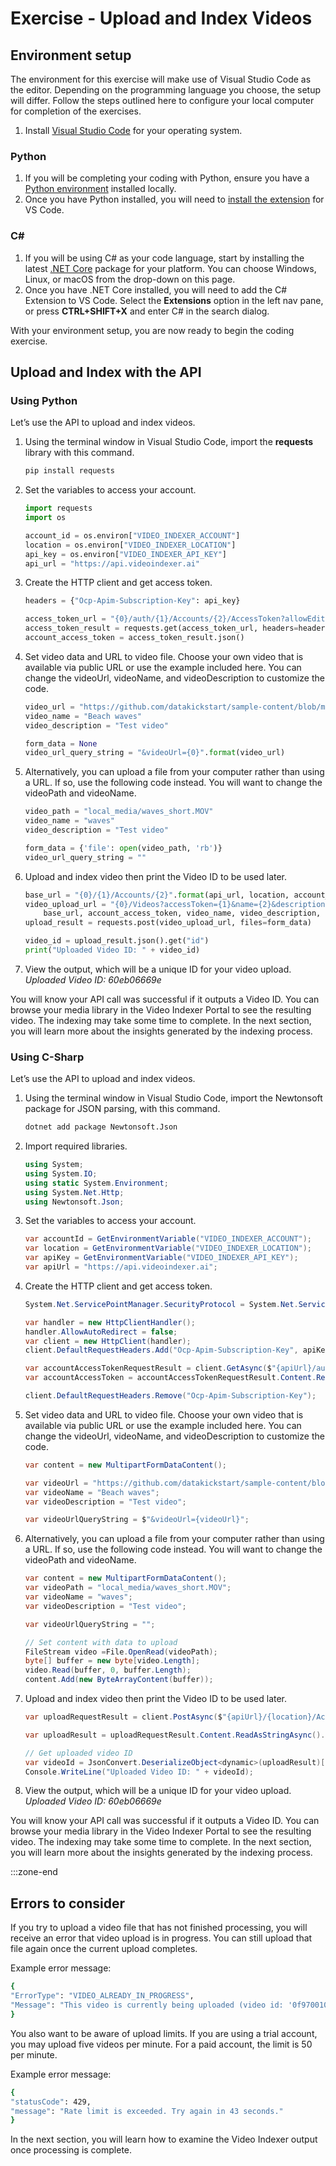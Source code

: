 # Exercise - Upload and Index Videos

## Environment setup

The environment for this exercise will make use of Visual Studio Code as the editor. Depending on the programming language you choose, the setup will differ. Follow the steps outlined here to configure your local computer for completion of the exercises.

1. Install [Visual Studio Code](https://code.visualstudio.com/) for your operating system.

### Python

1. If you will be completing your coding with Python, ensure you have a [Python environment](https://www.python.org/downloads/) installed locally.
1. Once you have Python installed, you will need to [install the extension](https://marketplace.visualstudio.com/items?itemName=ms-python.python) for VS Code.

### C#

1. If you will be using C# as your code language, start by installing the latest [.NET Core](https://docs.microsoft.com/dotnet/core/install/windows?tabs=netcore31) package for your platform. You can choose Windows, Linux, or macOS from the drop-down on this page.
1. Once you have .NET Core installed, you will need to add the C# Extension to VS Code. Select the **Extensions** option in the left nav pane, or press **CTRL+SHIFT+X** and enter C# in the search dialog.

With your environment setup, you are now ready to begin the coding exercise.

## Upload and Index with the API

### Using Python

Let’s use the API to upload and index videos.

1. Using the terminal window in Visual Studio Code, import the **requests** library with this command.

    ```bash
    pip install requests
    ```

1. Set the variables to access your account.

    ```python
    import requests
    import os

    account_id = os.environ["VIDEO_INDEXER_ACCOUNT"]
    location = os.environ["VIDEO_INDEXER_LOCATION"]
    api_key = os.environ["VIDEO_INDEXER_API_KEY"]
    api_url = "https://api.videoindexer.ai"
    ```

1. Create the HTTP client and get access token.

    ```python
    headers = {"Ocp-Apim-Subscription-Key": api_key}

    access_token_url = "{0}/auth/{1}/Accounts/{2}/AccessToken?allowEdit=true".format(api_url, location, account_id)
    access_token_result = requests.get(access_token_url, headers=headers)
    account_access_token = access_token_result.json()
    ```

1. Set video data and URL to video file. Choose your own video that is available via public URL or use the example included here. You can change the videoUrl, videoName, and videoDescription to customize the code.

    ```python
    video_url = "https://github.com/datakickstart/sample-content/blob/master/beach_waves_narrated.mp4?raw=true"
    video_name = "Beach waves"
    video_description = "Test video"

    form_data = None
    video_url_query_string = "&videoUrl={0}".format(video_url)
    ```

1. Alternatively, you can upload a file from your computer rather than using a URL. If so, use the following code instead. You will want to change the videoPath and videoName.

    ```python
    video_path = "local_media/waves_short.MOV"
    video_name = "waves"
    video_description = "Test video"

    form_data = {'file': open(video_path, 'rb')}
    video_url_query_string = ""
    ```

1. Upload and index video then print the Video ID to be used later.

    ```python
    base_url = "{0}/{1}/Accounts/{2}".format(api_url, location, account_id)
    video_upload_url = "{0}/Videos?accessToken={1}&name={2}&description={3}&privacy=private&partition=default{4}".format(
        base_url, account_access_token, video_name, video_description, video_url_query_string)
    upload_result = requests.post(video_upload_url, files=form_data)

    video_id = upload_result.json().get("id")
    print("Uploaded Video ID: " + video_id)
    ```

1. View the output, which will be a unique ID for your video upload.
    *Uploaded Video ID: 60eb06669e*

You will know your API call was successful if it outputs a Video ID. You can browse your media library in the Video Indexer Portal to see the resulting video. The indexing may take some time to complete. In the next section, you will learn more about the insights generated by the indexing process.

### Using C-Sharp

Let’s use the API to upload and index videos.

1. Using the terminal window in Visual Studio Code, import the Newtonsoft package for JSON parsing, with this command.

    ```bash
    dotnet add package Newtonsoft.Json
    ```

1. Import required libraries.

    ```csharp
    using System;
    using System.IO;
    using static System.Environment;
    using System.Net.Http;
    using Newtonsoft.Json;
    ```

1. Set the variables to access your account.

    ```csharp
    var accountId = GetEnvironmentVariable("VIDEO_INDEXER_ACCOUNT"); 
    var location = GetEnvironmentVariable("VIDEO_INDEXER_LOCATION");
    var apiKey = GetEnvironmentVariable("VIDEO_INDEXER_API_KEY"); 
    var apiUrl = "https://api.videoindexer.ai";
    ```

1. Create the HTTP client and get access token.

    ```csharp
    System.Net.ServicePointManager.SecurityProtocol = System.Net.ServicePointManager.SecurityProtocol | System.Net.SecurityProtocolType.Tls12;

    var handler = new HttpClientHandler(); 
    handler.AllowAutoRedirect = false; 
    var client = new HttpClient(handler);
    client.DefaultRequestHeaders.Add("Ocp-Apim-Subscription-Key", apiKey); 

    var accountAccessTokenRequestResult = client.GetAsync($"{apiUrl}/auth/{location}/Accounts/{accountId}/AccessToken?allowEdit=true").Result;
    var accountAccessToken = accountAccessTokenRequestResult.Content.ReadAsStringAsync().Result.Replace("\"", "");

    client.DefaultRequestHeaders.Remove("Ocp-Apim-Subscription-Key");
    ```

1. Set video data and URL to video file. Choose your own video that is available via public URL or use the example included here. You can change the videoUrl, videoName, and videoDescription to customize the code.

    ```csharp
    var content = new MultipartFormDataContent();

    var videoUrl = "https://github.com/datakickstart/sample-content/blob/master/beach_waves_narrated.mp4?raw=true";
    var videoName = "Beach waves";
    var videoDescription = "Test video";

    var videoUrlQueryString = $"&videoUrl={videoUrl}";
    ```

1. Alternatively, you can upload a file from your computer rather than using a URL. If so, use the following code instead. You will want to change the videoPath and videoName.

    ```csharp
    var content = new MultipartFormDataContent();
    var videoPath = "local_media/waves_short.MOV";
    var videoName = "waves";
    var videoDescription = "Test video";

    var videoUrlQueryString = "";

    // Set content with data to upload
    FileStream video =File.OpenRead(videoPath);
    byte[] buffer = new byte[video.Length];
    video.Read(buffer, 0, buffer.Length);
    content.Add(new ByteArrayContent(buffer));
    ```

1. Upload and index video then print the Video ID to be used later.

    ```csharp
    var uploadRequestResult = client.PostAsync($"{apiUrl}/{location}/Accounts/{accountId}/Videos?accessToken={accountAccessToken}&name={videoName}&description={videoDescription}&privacy=private&partition=default{videoUrlQueryString}", content).Result;

    var uploadResult = uploadRequestResult.Content.ReadAsStringAsync().Result;

    // Get uploaded video ID
    var videoId = JsonConvert.DeserializeObject<dynamic>(uploadResult)["id"];
    Console.WriteLine("Uploaded Video ID: " + videoId);
    ```

1. View the output, which will be a unique ID for your video upload.
    *Uploaded Video ID: 60eb06669e*

You will know your API call was successful if it outputs a Video ID. You can browse your media library in the Video Indexer Portal to see the resulting video. The indexing may take some time to complete. In the next section, you will learn more about the insights generated by the indexing process.

:::zone-end

## Errors to consider

If you try to upload a video file that has not finished processing, you will receive an error that video upload is in progress. You can still upload that file again once the current upload completes.

Example error message:

```bash
{
"ErrorType": "VIDEO_ALREADY_IN_PROGRESS",
"Message": "This video is currently being uploaded (video id: '0f9700105e'). If you’d like to upload it again, please wait for the current upload to finish, and try again."
}
```

You also want to be aware of upload limits. If you are using a trial account, you may upload five videos per minute. For a paid account, the limit is 50 per minute.

Example error message:

```bash
{
"statusCode": 429,
"message": "Rate limit is exceeded. Try again in 43 seconds."
}
```

In the next section, you will learn how to examine the Video Indexer output once processing is complete.
